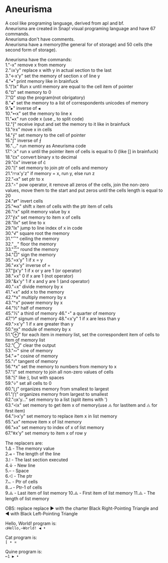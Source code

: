 # Aneurisma
A cool like programing language, derived from apl and bf. <br>
Aneurisma are created in Snap! visual programing language and have 67 commands. <br> 
Aneurisma don't have comments. <br>
Aneurisma have a memory(the general for of storage) and 50 cells (the second form of storage). <br>

Aneurisma have the commands: <br>
1."-x" remove x from memory <br>
2."⫰x'y" replace x with y in actual section to the last <br>
3."←x'y" set the memory of section x of line y <br>
4."•" print memory like in brainfuck <br>
5."⨅x" Run x until memory are equal to the cell item of pointer <br>
6."¤" set memory to 0 <br>
7."Ω" stop the program(not obrigatory) <br>
8."```◀```" set the memory to a list of correspondents unicodes of memory <br>
9."```▶```" inverse of ```◀``` <br>
10."↢x" set the memory to line x <br>
11."⁕x" run code x (use _ to split code) <br>
12."⁅" receive input and set the memory to it like in brainfuck <br>
13."⨭x" move x in cells <br>
14."⨍" set memory to the cell of pointer <br>
15."ʃ" inverse of ⨍ <br>
16."◡" run memory as Aneurisma code <br>
17."⁖x" run x until the pointer item of cells is equal to 0 (like [] in brainfuck) <br>
18."ċx" convert binary x to decimal <br>
29."ĉx" inverse of ċ <br>
20."⫕" set memory to join ptr of cells and memory <br>
21."⩋x'y'z" if memory = x, run y, else run z <br>
22."⪦x" set ptr to x <br>
23."⩡" pow operator, it remove all zeros of the cells, join the non-zero values, move them to the start and put zeros until the cells length is equal to 20 <br>
24."⇄" invert cells <br>
25."⇋x" shift x item of cells with the ptr item of cells <br>
26."⨡x" split memory value by x <br>
27."⨐x" set memory to item x of cells <br>
28."Ⅱx" set line to x <br>
29."Ⅰx" jump to line index of x in code <br>
30."√" square root the memory <br>
31."⁀" ceiling the memory <br>
32."‿" floor the memory <br>
33."⁐" round the memory <br>
34."□" sign the memory <br>
35."=x'y" 1 if x = y <br>
36."≠x'y" inverse of = <br>
37."∥x'y" 1 if x or y are 1 (or operator) <br>
38."×x" 0 if x are 1 (not operator) <br>
39."&x'y" 1 if x and y are 1 (and operator) <br>
40."÷x" divide memory by x <br>
41."+x" add x to the memory <br>
42."*x" multiply memory by x <br>
43."^x" power memory by x <br>
44."½" half of memory <br>
45."⅓" a third of memory
46."◔" a quarter of memory <br>
47."⅟" signum of memory
48."<x'y" 1 if x are less than y <br>
49.">x'y" 1 if x are greater than y <br>
50."≡x" module of memory by x <br>
51."⊕" for each item in memory list, set the correspondent item of cells to item of memory list <br>
52."◯" clear the output <br>
53."∾" sine of memory <br>
54."≁" cosine of memory <br>
55."≀" tangent of memory <br>
56."†x" set the memory to numbers from memory to x <br>
57."⫖" set memory to join all non-zero values of cells <br>
58."⫓" like ⫖, but with spaces <br>
59."⩒" set all cells to 0 <br>
60."⋃" organizes memory from smallest to largest <br>
61."⋂" organizes memory from largest to smallest <br>
62."⫏x'y..." set memory to a list (split items with ') <br>
63."⩤x" set memory to get item x of memory(use ⨹ for lastitem and ⨺ for first item) <br>
64."⩥x'y" set memory to replace item x in list memory <br>
65."⨲x" remove item x of list memory <br>
66."⪫x" set memory to index of x of list memory <br>
67."⩨x'y" set memory to item x of row y <br>

The replacers are: <br>
1.Δ  - The memory value <br>
2.⩹  - The length of the line <br>
3.⁞  - The last section executed <br>
4.↓  - New line <br>
5.–  - Space <br>
6.⨞  - The ptr <br>
7.⨽  - Ptr of cells <br>
8.⨼  - Ptr-1 of cells <br>
9.⨹  - Last item of list memory
10.⨹ - First item of list memory
11.⨻ - The length of list memory

OBS: replace replace ▶ with the charter Black Right-Pointing Triangle and ◀ with Black Left-Pointing Triangle <br>

Hello, World! program is: <br>
 ```⫏Hello,–World! ◀ •```

Cat program is: <br>
 ```⁅ • ¤```

Quine program is: <br>
 ```↢1 ▶ • ```
